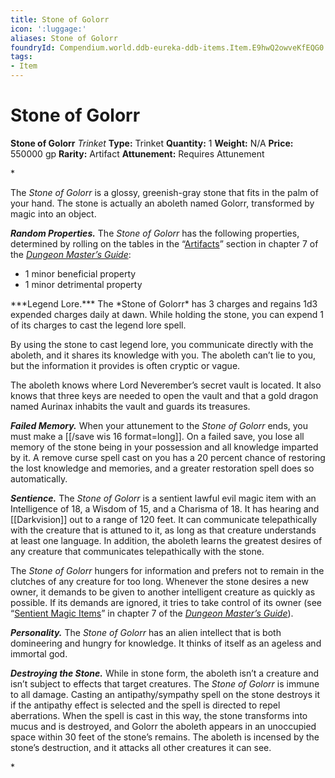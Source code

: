 ```yaml
---
title: Stone of Golorr
icon: ':luggage:'
aliases: Stone of Golorr
foundryId: Compendium.world.ddb-eureka-ddb-items.Item.E9hwQ2owveKfEQG0
tags:
- Item
---
```


# Stone of Golorr

**Stone of Golorr**
_Trinket_
**Type:** Trinket
**Quantity:** 1
**Weight:** N/A
**Price:** 550000 gp
**Rarity:** Artifact
**Attunement:** Requires Attunement

*<p>The *Stone of Golorr* is a glossy, greenish-gray stone that fits in the palm of your hand. The stone is actually an aboleth named Golorr, transformed by magic into an object.

***Random Properties.*** The *Stone of Golorr* has the following properties, determined by rolling on the tables in the “<a title="Artifacts" href="https://www.dndbeyond.com/sources/dmg/sentient-magic-items-artifacts#ArtifactProperties">Artifacts</a>” section in chapter 7 of the *<a title="Dungeon Master’s Guide" href="https://www.dndbeyond.com/sources/dmg">Dungeon Master’s Guide</a>*:</p>
* 1 minor beneficial property
* 1 minor detrimental property

<p>***Legend Lore.*** The *Stone of Golorr* has 3 charges and regains 1d3 expended charges daily at dawn. While holding the stone, you can expend 1 of its charges to cast the legend lore spell.

By using the stone to cast legend lore, you communicate directly with the aboleth, and it shares its knowledge with you. The aboleth can’t lie to you, but the information it provides is often cryptic or vague.

The aboleth knows where Lord Neverember’s secret vault is located. It also knows that three keys are needed to open the vault and that a gold dragon named Aurinax inhabits the vault and guards its treasures.

***Failed Memory.*** When your attunement to the *Stone of Golorr* ends, you must make a [[/save wis 16 format=long]]. On a failed save, you lose all memory of the stone being in your possession and all knowledge imparted by it. A remove curse spell cast on you has a 20 percent chance of restoring the lost knowledge and memories, and a greater restoration spell does so automatically.

***Sentience.*** The *Stone of Golorr* is a sentient lawful evil magic item with an Intelligence of 18, a Wisdom of 15, and a Charisma of 18. It has hearing and [[Darkvision]] out to a range of 120 feet. It can communicate telepathically with the creature that is attuned to it, as long as that creature understands at least one language. In addition, the aboleth learns the greatest desires of any creature that communicates telepathically with the stone.

The *Stone of Golorr* hungers for information and prefers not to remain in the clutches of any creature for too long. Whenever the stone desires a new owner, it demands to be given to another intelligent creature as quickly as possible. If its demands are ignored, it tries to take control of its owner (see “<a title="Sentient Magic Items" href="https://www.dndbeyond.com/sources/dmg/sentient-magic-items-artifacts">Sentient Magic Items</a>” in chapter 7 of the *<a title="Dungeon Master’s Guide" href="https://www.dndbeyond.com/sources/dmg">Dungeon Master’s Guide</a>*).

***Personality.*** The *Stone of Golorr* has an alien intellect that is both domineering and hungry for knowledge. It thinks of itself as an ageless and immortal god.

***Destroying the Stone.*** While in stone form, the aboleth isn’t a creature and isn’t subject to effects that target creatures. The *Stone of Golorr* is immune to all damage. Casting an antipathy/sympathy spell on the stone destroys it if the antipathy effect is selected and the spell is directed to repel aberrations. When the spell is cast in this way, the stone transforms into mucus and is destroyed, and Golorr the aboleth appears in an unoccupied space within 30 feet of the stone’s remains. The aboleth is incensed by the stone’s destruction, and it attacks all other creatures it can see.</p>*